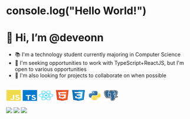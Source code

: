 <!---
deveonn/deveonn is a ✨ special ✨ repository because its `README.md` (this file) appears on your GitHub profile.
You can click the Preview link to take a look at your changes.
--->

# console.log("Hello World!")

# 👋 Hi, I’m @deveonn

- 📚 I'm a technology student currently majoring in Computer Science
- 👀 I'm seeking opportunities to work with TypeScript+ReactJS, but I'm open to various opportunities
- 💞️ I'm also looking for projects to collaborate on when possible

<div style="display: inline_block"><br>
  <img align="center" alt="eon-Js" height="30" width="40" src="https://raw.githubusercontent.com/devicons/devicon/master/icons/javascript/javascript-plain.svg">
  <img align="center" alt="eon-Ts" height="30" width="40" src="https://raw.githubusercontent.com/devicons/devicon/master/icons/typescript/typescript-plain.svg">
  <img align="center" alt="eon-React" height="30" width="40" src="https://raw.githubusercontent.com/devicons/devicon/master/icons/react/react-original.svg">
  <img align="center" alt="eon-HTML" height="30" width="40" src="https://raw.githubusercontent.com/devicons/devicon/master/icons/html5/html5-original.svg">
  <img align="center" alt="eon-CSS" height="30" width="40" src="https://raw.githubusercontent.com/devicons/devicon/master/icons/css3/css3-original.svg">
  <img align="center" alt="eon-Python" height="30" width="40" src="https://raw.githubusercontent.com/devicons/devicon/master/icons/python/python-original.svg">
  <img align="center" alt="eon-Python" height="30" width="40" src="https://raw.githubusercontent.com/devicons/devicon/master/icons/postgresql/postgresql-original.svg">
</div>
  </br>
<div>
  <a href="https://www.instagram.com/e_mersauro/" target="_blank"><img src="https://img.shields.io/badge/-Instagram-%23E4405F?style=for-the-badge&logo=instagram&logoColor=white" target="_blank"></a>
  <a href = "mailto:programmer.eon@gmail.com"><img src="https://img.shields.io/badge/-Gmail-%23333?style=for-the-badge&logo=gmail&logoColor=white" target="_blank"></a>
  <a href="https://www.linkedin.com/in/emersonvargas222/" target="_blank"><img src="https://img.shields.io/badge/-LinkedIn-%230077B5?style=for-the-badge&logo=linkedin&logoColor=white" target="_blank"></a>
</div>
